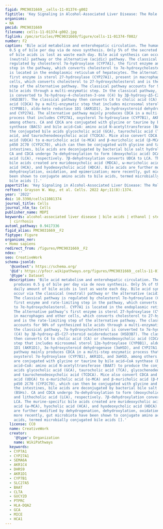 ```yaml
---
figid: PMC9031669__cells-11-01374-g002
figtitle: 'Key Signaling in Alcohol-Associated Liver Disease: The Role of Bile Acids'
organisms:
- NA
pmcid: PMC9031669
filename: cells-11-01374-g002.jpg
figlink: /pmc/articles/PMC9031669/figure/cells-11-01374-f002/
number: F2
caption: 'Bile acid metabolism and enterohepatic circulation. The human liver produces
  0.5 g of bile per day via de novo synthesis. Only 5% of the secreted daily amount
  of bile acids is lost as waste each day. Bile acid synthesis can occur via the classical
  (neutral) pathway or the alternative (acidic) pathway. The classical pathway is
  regulated by cholesterol 7α-hydroxylase (CYP7A1), the first enzyme and rate-limiting
  step in the pathway, which converts cholesterol to 7α-hydroxycholesterol. CYP7A1
  is located in the endoplasmic reticulum of hepatocytes. The alternative pathway’s
  first enzyme is sterol 27-hydroxylase (CYP27A1), present in macrophages and other
  cells, which converts cholesterol to 27-hydroxycholesterol and is the rate-limiting
  step of the alternative pathway. The classical pathway accounts for 90% of synthesized
  bile acids through a multi-enzymatic step. In the classical pathway, 7α-hydroxycholesterol
  is converted to 7α-hydroxy-4-cholesten-3-one (C4) by 3β-hydroxy-Δ5-C27-steroid oxidoreductase
  (HSD3B7). The classical pathway then converts C4 to cholic acid (CA) or chenodeoxycholic
  acid (CDCA) by a multi-enzymatic step that includes microsomal sterol 12α-hydroxylase
  (CYP8B1), aldo-keto reductase 1D1 (AKR1D1), 3α-hydroxysteroid dehydrogenase (3αHSD),
  and CYP27A1. The alternative pathway mainly produces CDCA in a multi-step enzymatic
  process that includes CYP27A1, oxysterol 7α-hydroxylase (CYP7B1), AKR1D1, and 3αHSD,
  among others. CA and CDCA are conjugated with glycine or taurine by bile acid–CoA
  synthase (BACS) and bile acid–CoA: amino acid N-acetyltransferase (BAAT) to produce
  the conjugated bile acids glycocholic acid (GCA), taurocholic acid (TCA), glycochenodeoxycholic
  acid, and taurochenodeoxycholic acid (TCDCA). Mice also convert CDCA and ursodeoxycholic
  acid (UDCA) to α-muricholic acid (α-MCA) and β-muricholic acid (β-MCA) by cytochrome
  p450 2C70 (CYP2C70), which can then be conjugated with glycine and taurine. In the
  intestines, bile acids are deconjugated by bacterial bile salt hydrolases (BSHs).
  CA and CDCA undergo 7α-dehydroxylation to form (deoxycholic acid) DCA and lithocholic
  acid (LCA), respectively. 7β-dehydroxylation converts UDCA to LCA. The murine-specific
  bile acids created are murideoxycholic acid (MDCA), ω-muricholic acid (ω-MCA), hyocholic
  acid (HCA), and hyodeoxycholic acid (HDCA). Bile acids are further modified by dehydrogenation,
  dehydroxylation, oxidation, and epimerization; more recently, gut microbiota have
  been shown to conjugate amino acids to bile acids, termed microbially conjugated
  bile acids [].'
papertitle: 'Key Signaling in Alcohol-Associated Liver Disease: The Role of Bile Acids.'
reftext: Grayson W. Way, et al. Cells. 2022 Apr;11(8):1374.
year: '2022'
doi: 10.3390/cells11081374
journal_title: Cells
journal_nlm_ta: Cells
publisher_name: MDPI
keywords: alcohol-associated liver disease | bile acids | ethanol | steatosis | steatohepatitis
  | cirrhosis
automl_pathway: 0.9417336
figid_alias: PMC9031669__F2
figtype: Figure
organisms_ner:
- Homo sapiens
redirect_from: /figures/PMC9031669__F2
ndex: ''
seo: CreativeWork
schema-jsonld:
  '@context': https://schema.org/
  '@id': https://pfocr.wikipathways.org/figures/PMC9031669__cells-11-01374-g002.html
  '@type': Dataset
  description: 'Bile acid metabolism and enterohepatic circulation. The human liver
    produces 0.5 g of bile per day via de novo synthesis. Only 5% of the secreted
    daily amount of bile acids is lost as waste each day. Bile acid synthesis can
    occur via the classical (neutral) pathway or the alternative (acidic) pathway.
    The classical pathway is regulated by cholesterol 7α-hydroxylase (CYP7A1), the
    first enzyme and rate-limiting step in the pathway, which converts cholesterol
    to 7α-hydroxycholesterol. CYP7A1 is located in the endoplasmic reticulum of hepatocytes.
    The alternative pathway’s first enzyme is sterol 27-hydroxylase (CYP27A1), present
    in macrophages and other cells, which converts cholesterol to 27-hydroxycholesterol
    and is the rate-limiting step of the alternative pathway. The classical pathway
    accounts for 90% of synthesized bile acids through a multi-enzymatic step. In
    the classical pathway, 7α-hydroxycholesterol is converted to 7α-hydroxy-4-cholesten-3-one
    (C4) by 3β-hydroxy-Δ5-C27-steroid oxidoreductase (HSD3B7). The classical pathway
    then converts C4 to cholic acid (CA) or chenodeoxycholic acid (CDCA) by a multi-enzymatic
    step that includes microsomal sterol 12α-hydroxylase (CYP8B1), aldo-keto reductase
    1D1 (AKR1D1), 3α-hydroxysteroid dehydrogenase (3αHSD), and CYP27A1. The alternative
    pathway mainly produces CDCA in a multi-step enzymatic process that includes CYP27A1,
    oxysterol 7α-hydroxylase (CYP7B1), AKR1D1, and 3αHSD, among others. CA and CDCA
    are conjugated with glycine or taurine by bile acid–CoA synthase (BACS) and bile
    acid–CoA: amino acid N-acetyltransferase (BAAT) to produce the conjugated bile
    acids glycocholic acid (GCA), taurocholic acid (TCA), glycochenodeoxycholic acid,
    and taurochenodeoxycholic acid (TCDCA). Mice also convert CDCA and ursodeoxycholic
    acid (UDCA) to α-muricholic acid (α-MCA) and β-muricholic acid (β-MCA) by cytochrome
    p450 2C70 (CYP2C70), which can then be conjugated with glycine and taurine. In
    the intestines, bile acids are deconjugated by bacterial bile salt hydrolases
    (BSHs). CA and CDCA undergo 7α-dehydroxylation to form (deoxycholic acid) DCA
    and lithocholic acid (LCA), respectively. 7β-dehydroxylation converts UDCA to
    LCA. The murine-specific bile acids created are murideoxycholic acid (MDCA), ω-muricholic
    acid (ω-MCA), hyocholic acid (HCA), and hyodeoxycholic acid (HDCA). Bile acids
    are further modified by dehydrogenation, dehydroxylation, oxidation, and epimerization;
    more recently, gut microbiota have been shown to conjugate amino acids to bile
    acids, termed microbially conjugated bile acids [].'
  license: CC0
  name: CreativeWork
  creator:
    '@type': Organization
    name: WikiPathways
  keywords:
  - CYP7A1
  - CYP27A1
  - SEMA6A
  - AKR1C4
  - DHRS9
  - AKR1D1
  - CYP7B1
  - SLC27A5
  - BAAT
  - CLTA
  - GUCY2D
  - PTPRC
  - HLA-DQA2
  - GCA
  - MICE
  - HCA1
---
```

